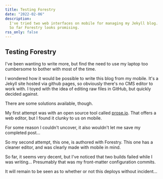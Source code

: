 ```yaml
---
title: Testing Forestry
date: "2022-02-06"
description:
  I've tried two web interfaces on mobile for managing my Jekyll blog.
  So far Forestry looks promising.
rss_only: false
---
```


## Testing Forestry

I've been wanting to write more, but find the need to use my laptop too cumbersome to bother with most of the time.

I wondered how it would be possible to write this blog from my mobile. It's a Jekyll site hosted via github pages, so obviously there's no CMS editor to work with. I toyed with the idea of editing raw files in GitHub, but quickly decided against.

There are some solutions available, though.

My first attempt was with an open source tool called [prose.io](https://prose.io). That offers a web editor, but I found it clunky to us on mobile.

For some reason I couldn't uncover, it also wouldn't let me save my completed post...

So my second attempt, this one, is authored with Forestry. This one has a cleaner editor, and was clearly made with mobile in mind.

So far, it seems very decent, but I've noticed that two builds failed while I was writing... Presumably that was my front-matter configuration commits.

It will remain to be seen as to whether or not this deploys without incident...
